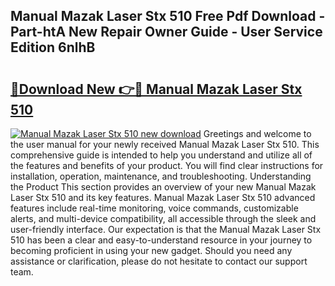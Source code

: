 ## Manual Mazak Laser Stx 510 Free Pdf Download - Part-htA New Repair Owner Guide - User Service Edition 6nlhB

# <h2><a href="http://bc52941.oget.top/?id=Manual+Mazak+Laser+Stx+510">🔗Download New 👉🔴 Manual Mazak Laser Stx 510</a></h2>

[![Manual Mazak Laser Stx 510 new download](https://i.imgur.com/5g1atiW.png)](http://bc52941.oget.top/?id=Manual+Mazak+Laser+Stx+510)
Greetings and welcome to the user manual for your newly received Manual Mazak Laser Stx 510. This comprehensive guide is intended to help you understand and utilize all of the features and benefits of your product. You will find clear instructions for installation, operation, maintenance, and troubleshooting. Understanding the Product This section provides an overview of your new Manual Mazak Laser Stx 510 and its key features. Manual Mazak Laser Stx 510 advanced features include real-time monitoring, voice commands, customizable alerts, and multi-device compatibility, all accessible through the sleek and user-friendly interface. Our expectation is that the Manual Mazak Laser Stx 510 has been a clear and easy-to-understand resource in your journey to becoming proficient in using your new gadget. Should you need any assistance or clarification, please do not hesitate to contact our support team.
